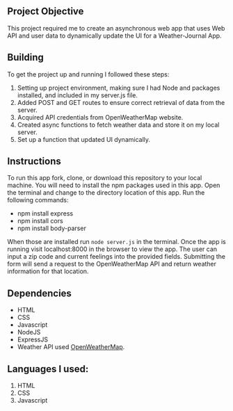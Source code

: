 ## Project Objective
This project required me to create an asynchronous web app that uses Web API and user data to dynamically update the UI for a Weather-Journal App.

## Building
To get the project up and running I followed these steps:

1. Setting up project environment, making sure I had Node and packages installed, and included in my server.js file.
2. Added POST and GET routes to ensure correct retrieval of  data from the server.
3. Acquired API credentials from OpenWeatherMap website.
4. Created async functions to fetch weather data and store it on my local server.
5. Set up a function that updated UI dynamically.

## Instructions
To run this app fork, clone, or download this repository to your local machine. You will need to install the npm packages used in this app. Open the terminal and change to the directory location of this app. Run the following commands:

* npm install express
* npm install cors
* npm install body-parser

When those are installed run `node server.js` in the terminal. Once the app is running visit localhost:8000 in the browser to view the app. The user can input a zip code and current feelings into the provided fields. Submitting the form will send a request to the OpenWeatherMap API and return weather information for that location.

## Dependencies
* HTML
* CSS
* Javascript
* NodeJS
* ExpressJS
* Weather API used [OpenWeatherMap](https://openweathermap.org/).

## Languages I used: 
1. HTML
2. CSS
3. Javascript
